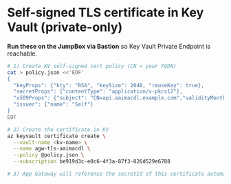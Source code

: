 # Self-signed TLS certificate in Key Vault (private-only)

**Run these on the JumpBox via Bastion** so Key Vault Private Endpoint is reachable.

```bash
# 1) Create KV self-signed cert policy (CN = your FQDN)
cat > policy.json <<'EOF'
{
  "keyProps": {"kty": "RSA", "keySize": 2048, "reuseKey": true},
  "secretProps": {"contentType": "application/x-pkcs12"},
  "x509Props": {"subject": "CN=api.aaimacdl.example.com","validityMonths": 12},
  "issuer": {"name": "Self"}
}
EOF

# 2) Create the certificate in KV
az keyvault certificate create \
  --vault-name <kv-name> \
  --name agw-tls-aaimacdl \
  --policy @policy.json \
  --subscription be919d3c-e0c6-4f3a-87f3-826d529e6788

# 3) App Gateway will reference the secretId of this certificate automatically via Terraform
```

